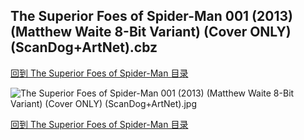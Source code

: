 ## The Superior Foes of Spider-Man 001 (2013) (Matthew Waite 8-Bit Variant) (Cover ONLY) (ScanDog+ArtNet).cbz


[回到 The Superior Foes of Spider-Man 目录](https://github.com/alicewish/markdown/blob/master/series/Superior-Foes-of-Spider-Man.md)


![The Superior Foes of Spider-Man 001 (2013) (Matthew Waite 8-Bit Variant) (Cover ONLY) (ScanDog+ArtNet).jpg](https://wx1.sinaimg.cn/large/6a9fdecaly1fr0y27n4toj21401pm4l2.jpg)

[回到 The Superior Foes of Spider-Man 目录](https://github.com/alicewish/markdown/blob/master/series/Superior-Foes-of-Spider-Man.md)

